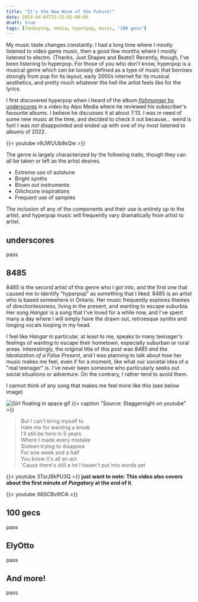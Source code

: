 ```yaml
---
title: "It's the New Wave of the Future!"
date: 2023-04-03T15:52:02-08:00
draft: true
tags: [fanboying, media, hyperpop, music, "100 gecs"]
---
```


My music taste changes constantly. I had a long time where I mostly listened to
video game music, then a good few months where I mostly listened to electro.
(Thanks, Just Shapes and Beats!) Recently, though, I've been listening to 
hyperpop. For those of you who don't know, hyperpop is a musical genre which
can be loosely defined as a type of music that borrows strongly from pop for 
its layout, early 2000s internet for its musical aesthetics, and pretty much
whatever the hell the artist feels like for the lyrics.

I first discovered hyperpop when I heard of the album
[*fishmonger* by underscores](#underscores) in a video by Alpo Media where he 
reviewed his subscriber's favourite albums. I believe he discusses it at about 
7:13. I was in need of some new music at the time, and decided to check it out 
because... weird is fun! I was *not* disappointed and ended up with one of my 
most listened to albums of 2022.

{{< youtube v9JWUUb8sQw >}}

The genre is largely characterized by the following traits, though they can 
all be taken or left as the artist desires.
- Extreme use of autotune
- Bright synths
- Blown out instruments
- Glitchcore inspirations
- Frequent use of samples

The inclusion of any of the components and their use is entirely up to the 
artist, and hyperpop music will frequently vary dramatically from artist to 
artist. 

## underscores

pass

## 8485

8485 is the second artist of this genre who I got into, and the first one that
caused me to identify "hyperpop" as something that I liked. 8485 is an artist
who is based somewhere in Ontario. Her music frequently explores themes of
directionlessness, living in the present, and wanting to escape suburbia. Her 
song *Hangar* is a song that I've loved for a while now, and I've spent many a 
day where I will simply have the drawn out, retroesque synths and longing
vocals looping in my head.

I feel like *Hangar* in particular, at least to me, speaks to many teenager's 
feelings of wanting to escape their hometown, especially suburban or rural
areas. Interestingly, the original title of this post was
*8485 and the Idealization of a False Present*, and I was planning to talk
about how her music makes me feel, even if for a moment, like what our societal
idea of a "real teenager" is. I've never been someone who particularly seeks
out social situations or adventure. On the contrary, I rather tend to avoid
them. 

I cannot think of any song that makes me feel more like this (see below image)

![Girl floating in space gif](/media/new-wave-of-the-future/summoning-salt.gif)
{{< caption "Source: Staggernight on youtube" >}}

> But I can't bring myself to\
> Hate me for wanting a break\
> I'll still be here in 5 years\
> Where I made every mistake\
> Sixteen trying to disappea\
> For one week and a half\
> You know it's all an act\
> 'Cause there's still a lot I haven't put into words yet

{{< youtube 3TsrJ9kPU3Q >}}
**just want to note: This video also covers about the first minute of**
***Purgatory* at the end of it.**

{{< youtube X6SCBvllfCA >}}

## 100 gecs

pass

## ElyOtto

pass

## And more!

pass
